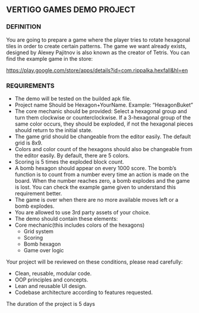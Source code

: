 ## VERTIGO GAMES DEMO PROJECT

### DEFINITION
You are going to prepare a game where the player tries to rotate hexagonal tiles in order to create certain patterns. The game we want already exists, designed by Alexey Pajitnov is also known as the creator of Tetris. You can find the example game in the store:

https://play.google.com/store/apps/details?id=com.rippalka.hexfall&hl=en

### REQUIREMENTS
* The demo will be tested on the builded apk file.
* Project name Should be Hexagon+YourName. Example: “HexagonBuket”
* The core mechanic should be provided: Select a hexagonal group and turn them clockwise or counterclockwise. If a 3-hexagonal group of the same color occurs, they should be exploded, if not the hexagonal pieces should return to the initial state.
* The game grid should be changeable from the editor easily. The default grid is 8x9.
* Colors and color count of the hexagons should also be changeable from the editor easily. By default, there are 5 colors.
* Scoring is 5 times the exploded block count.
* A bomb hexagon should appear on every 1000 score. The bomb’s function is to count from a number every time an action is made on the board. When the number reaches zero, a bomb explodes and the game is lost. You can check the example game given to understand this requirement better.
* The game is over when there are no more available moves left or a bomb explodes.
* You are allowed to use 3rd party assets of your choice.
* The demo should contain these elements:
* Core mechanic(this includes colors of the hexagons)
    * Grid system
    * Scoring
    * Bomb hexagon
    * Game over logic

Your project will be reviewed on these conditions, please read carefully:
* Clean, reusable, modular code.
* OOP principles and concepts.
* Lean and reusable UI design.
* Codebase architecture according to features requested.

The duration of the project is 5 days
